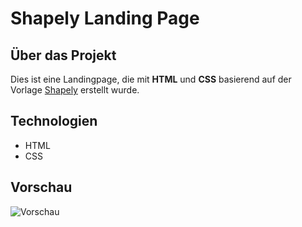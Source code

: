 # Shapely Landing Page

## Über das Projekt

Dies ist eine Landingpage, die mit **HTML** und **CSS** basierend auf der Vorlage [Shapely](https://colorlibhub.com/shapely/) erstellt wurde.

## Technologien

- HTML
- CSS

## Vorschau

![Vorschau](<./assets/img/Landingpage%20(1).png>)
